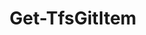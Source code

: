 ﻿---
title: Get-TfsGitItem
breadcrumbs: [ "Git", "Item" ]
parent: "Git.Item"
description: "Gets information from one or more items (folders and/or files) in a remote Git repository. "
remarks: 
parameterSets: 
  "_All_": [ Branch, Collection, Commit, IncludeContent, IncludeMetadata, Item, Project, Repository, Server, Tag ] 
  "Get by commit SHA":  
    Item: 
      type: "object"  
      position: "0"  
    Collection: 
      type: "object"  
    Commit: 
      type: "object"  
    IncludeContent: 
      type: "SwitchParameter"  
    IncludeMetadata: 
      type: "SwitchParameter"  
    Project: 
      type: "object"  
    Repository: 
      type: "object"  
    Server: 
      type: "object"  
  "Get by tag":  
    Item: 
      type: "object"  
      position: "0"  
    Tag: 
      type: "string"  
      required: true  
    Collection: 
      type: "object"  
    IncludeContent: 
      type: "SwitchParameter"  
    IncludeMetadata: 
      type: "SwitchParameter"  
    Project: 
      type: "object"  
    Repository: 
      type: "object"  
    Server: 
      type: "object"  
  "Get by branch":  
    Item: 
      type: "object"  
      position: "0"  
    Branch: 
      type: "string"  
      required: true  
    Collection: 
      type: "object"  
    IncludeContent: 
      type: "SwitchParameter"  
    IncludeMetadata: 
      type: "SwitchParameter"  
    Project: 
      type: "object"  
    Repository: 
      type: "object"  
    Server: 
      type: "object" 
parameters: 
  - name: "Item" 
    description: "Specifies the path to items (folders and/or files) in the supplied Git repository. Wildcards are supported. When omitted, all items in the root of the Git repository are retrieved. " 
    globbing: false 
    position: 0 
    type: "object" 
    aliases: [ Path ] 
    defaultValue: "/*" 
  - name: "Path" 
    description: "Specifies the path to items (folders and/or files) in the supplied Git repository. Wildcards are supported. When omitted, all items in the root of the Git repository are retrieved. This is an alias of the Item parameter." 
    globbing: false 
    position: 0 
    type: "object" 
    aliases: [ Path ] 
    defaultValue: "/*" 
  - name: "Commit" 
    description: "Specifies the hash (SHA) representing the version of the item(s) to retrieve. " 
    globbing: false 
    type: "object" 
  - name: "Tag" 
    description: "Specifies the tag representing the version of the item(s) to retrieve. " 
    required: true 
    globbing: false 
    type: "string" 
  - name: "Branch" 
    description: "Specifies the branch name representing the version of the item(s) to retrieve. " 
    required: true 
    globbing: false 
    type: "string" 
  - name: "IncludeContent" 
    description: "Returns the content of the item(s) in addition to metadata. " 
    globbing: false 
    type: "SwitchParameter" 
    defaultValue: "False" 
  - name: "IncludeMetadata" 
    description: "Returns metadata about the item(s) " 
    globbing: false 
    type: "SwitchParameter" 
    defaultValue: "False" 
  - name: "Repository" 
    description: "Specifies the target Git repository. Valid values are the name of the repository, its ID (a GUID), or a Microsoft.TeamFoundation.SourceControl.WebApi.GitRepository object obtained by e.g. a call to Get-TfsGitRepository. When omitted, defaults to the team project name (i.e. the default repository). " 
    globbing: false 
    pipelineInput: "true (ByValue)" 
    type: "object" 
  - name: "Project" 
    description: "Specifies the name of the Team Project, its ID (a GUID), or a Microsoft.TeamFoundation.Core.WebApi.TeamProject object to connect to. When omitted, it defaults to the connection set by Connect-TfsTeamProject (if any). For more details, see the Get-TfsTeamProject cmdlet. " 
    globbing: false 
    type: "object" 
  - name: "Collection" 
    description: "Specifies the URL to the Team Project Collection or Azure DevOps Organization to connect to, a TfsTeamProjectCollection object (Windows PowerShell only), or a VssConnection object. You can also connect to an Azure DevOps Services organizations by simply providing its name instead of the full URL. For more details, see the Get-TfsTeamProjectCollection cmdlet. When omitted, it defaults to the connection set by Connect-TfsTeamProjectCollection (if any). " 
    globbing: false 
    type: "object" 
    aliases: [ Organization ] 
  - name: "Organization" 
    description: "Specifies the URL to the Team Project Collection or Azure DevOps Organization to connect to, a TfsTeamProjectCollection object (Windows PowerShell only), or a VssConnection object. You can also connect to an Azure DevOps Services organizations by simply providing its name instead of the full URL. For more details, see the Get-TfsTeamProjectCollection cmdlet. When omitted, it defaults to the connection set by Connect-TfsTeamProjectCollection (if any). This is an alias of the Collection parameter." 
    globbing: false 
    type: "object" 
    aliases: [ Organization ] 
  - name: "Server" 
    description: "Specifies the URL to the Team Foundation Server to connect to, a TfsConfigurationServer object (Windows PowerShell only), or a VssConnection object. When omitted, it defaults to the connection set by Connect-TfsConfiguration (if any). For more details, see the Get-TfsConfigurationServer cmdlet. " 
    globbing: false 
    type: "object"
inputs: 
  - type: "System.Object" 
    description: "Specifies the target Git repository. Valid values are the name of the repository, its ID (a GUID), or a Microsoft.TeamFoundation.SourceControl.WebApi.GitRepository object obtained by e.g. a call to Get-TfsGitRepository. When omitted, defaults to the team project name (i.e. the default repository). "
outputs: 
  - type: "Microsoft.TeamFoundation.SourceControl.WebApi.GitItem" 
    description: 
notes: 
relatedLinks: 
  - text: "Online Version:" 
    uri: "https://tfscmdlets.dev/docs/cmdlets/Git/Item/Get-TfsGitItem"
aliases: 
examples: 
---
